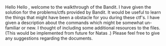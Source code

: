 Hello Hello , welcome to the walkthrough of the Bandit. 
I have given the solution for the problems/ctfs provided by Bandit.
It would be useful to learn the things that might have been a obstacle for you during these ctf's.
I have given a description about the commands which might be somewhat un-familiar or new.
I thought of including some additional resources to the files.(This would be implemented from future for Natas .)
Please feel free to give any suggestions regarding the documents.
